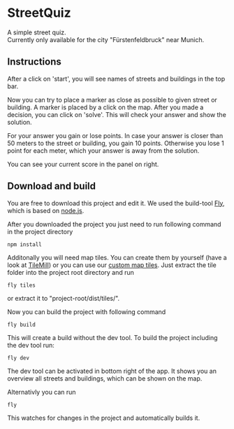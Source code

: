 # StreetQuiz
A simple street quiz.  
Currently only available for the city "Fürstenfeldbruck" near Munich.

## Instructions
After a click on 'start', you will see names of streets and buildings in the top bar.

Now you can try to place a marker as close as possible to given street or building. A marker is placed by a click on the map.
After you made a decision, you can click on 'solve'. This will check your answer and show the solution.

For your answer you gain or lose points. In case your answer is closer than 50 meters to the street or building, you gain 10 points. Otherwise you lose 1 point for each meter, which your answer is away from the solution.

You can see your current score in the panel on right.

## Download and build
You are free to download this project and edit it. We used the build-tool [Fly](https://github.com/flyjs/fly), which is based on [node.js](https://nodejs.org/).

After you downloaded the project you just need to run following command in the project directory
```
npm install
```
Additonally you will need map tiles. You can create them by yourself (have a look at [TileMill](https://www.mapbox.com/tilemill/)) or you can use our [custom map tiles](http://nigru.github.io/StreetQuiz/tiles_part1.zip). Just extract the tile folder into the project root directory and run
```
fly tiles
```
or extract it to "project-root/dist/tiles/".

Now you can build the project with following command
```
fly build
```
This will create a build without the dev tool. To build the project including the dev tool run:
```
fly dev
```
The dev tool can be activated in bottom right of the app. It shows you an overview all streets and buildings, which can be shown on the map.

Alternativly you can run
```
fly
```
This watches for changes in the project and automatically builds it.

